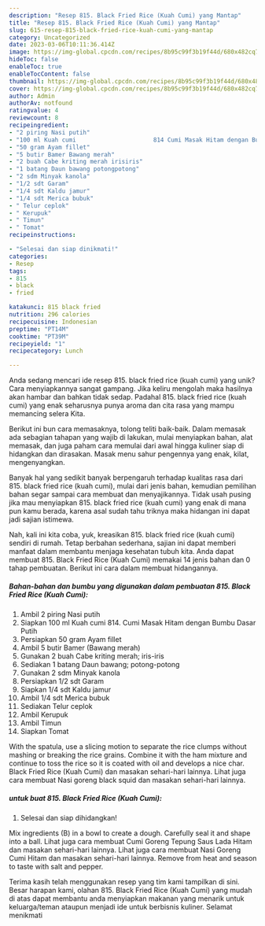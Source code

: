 ```yaml
---
description: "Resep 815. Black Fried Rice (Kuah Cumi) yang Mantap"
title: "Resep 815. Black Fried Rice (Kuah Cumi) yang Mantap"
slug: 615-resep-815-black-fried-rice-kuah-cumi-yang-mantap
category: Uncategorized
date: 2023-03-06T10:11:36.414Z
image: https://img-global.cpcdn.com/recipes/8b95c99f3b19f44d/680x482cq70/815-black-fried-rice-kuah-cumi-foto-resep-utama.jpg
hideToc: false
enableToc: true
enableTocContent: false
thumbnail: https://img-global.cpcdn.com/recipes/8b95c99f3b19f44d/680x482cq70/815-black-fried-rice-kuah-cumi-foto-resep-utama.jpg
cover: https://img-global.cpcdn.com/recipes/8b95c99f3b19f44d/680x482cq70/815-black-fried-rice-kuah-cumi-foto-resep-utama.jpg
author: Admin
authorAv: notfound
ratingvalue: 4
reviewcount: 8
recipeingredient:
- "2 piring Nasi putih"
- "100 ml Kuah cumi                      814 Cumi Masak Hitam dengan Bumbu Dasar Putih"
- "50 gram Ayam fillet"
- "5 butir Bamer Bawang merah"
- "2 buah Cabe kriting merah irisiris"
- "1 batang Daun bawang potongpotong"
- "2 sdm Minyak kanola"
- "1/2 sdt Garam"
- "1/4 sdt Kaldu jamur"
- "1/4 sdt Merica bubuk"
- " Telur ceplok"
- " Kerupuk"
- " Timun"
- " Tomat"
recipeinstructions:

- "Selesai dan siap dinikmati!"
categories:
- Resep
tags:
- 815
- black
- fried

katakunci: 815 black fried 
nutrition: 296 calories
recipecuisine: Indonesian
preptime: "PT14M"
cooktime: "PT39M"
recipeyield: "1"
recipecategory: Lunch

---
```





Anda sedang mencari ide resep 815. black fried rice (kuah cumi) yang unik? Cara menyiapkannya sangat gampang. Jika keliru mengolah maka hasilnya akan hambar dan bahkan tidak sedap. Padahal 815. black fried rice (kuah cumi) yang enak seharusnya punya aroma dan cita rasa yang mampu memancing selera Kita.





Berikut ini bun cara memasaknya, tolong teliti baik-baik. Dalam memasak ada sebagian tahapan yang wajib di lakukan, mulai menyiapkan bahan, alat memasak, dan juga paham cara memulai dari awal hingga kuliner siap di hidangkan dan dirasakan. Masak menu sahur pengennya yang enak, kilat, mengenyangkan.

Banyak hal yang sedikit banyak berpengaruh terhadap kualitas rasa dari 815. black fried rice (kuah cumi), mulai dari jenis bahan, kemudian pemilihan bahan segar sampai cara membuat dan menyajikannya. Tidak usah pusing jika mau menyiapkan 815. black fried rice (kuah cumi) yang enak di mana pun kamu berada, karena asal sudah tahu triknya maka hidangan ini dapat jadi sajian istimewa.






Nah, kali ini kita coba, yuk, kreasikan 815. black fried rice (kuah cumi) sendiri di rumah. Tetap berbahan sederhana, sajian ini dapat memberi manfaat dalam membantu menjaga kesehatan tubuh kita. Anda dapat membuat 815. Black Fried Rice (Kuah Cumi) memakai 14 jenis bahan dan 0 tahap pembuatan. Berikut ini cara dalam membuat hidangannya.

<!--inarticleads1-->

##### Bahan-bahan dan bumbu yang digunakan dalam pembuatan 815. Black Fried Rice (Kuah Cumi):

1. Ambil 2 piring Nasi putih
1. Siapkan 100 ml Kuah cumi                      814. Cumi Masak Hitam dengan Bumbu Dasar Putih
1. Persiapkan 50 gram Ayam fillet
1. Ambil 5 butir Bamer (Bawang merah)
1. Gunakan 2 buah Cabe kriting merah; iris-iris
1. Sediakan 1 batang Daun bawang; potong-potong
1. Gunakan 2 sdm Minyak kanola
1. Persiapkan 1/2 sdt Garam
1. Siapkan 1/4 sdt Kaldu jamur
1. Ambil 1/4 sdt Merica bubuk
1. Sediakan  Telur ceplok
1. Ambil  Kerupuk
1. Ambil  Timun
1. Siapkan  Tomat


With the spatula, use a slicing motion to separate the rice clumps without mashing or breaking the rice grains. Combine it with the ham mixture and continue to toss the rice so it is coated with oil and develops a nice char. Black Fried Rice (Kuah Cumi) dan masakan sehari-hari lainnya. Lihat juga cara membuat Nasi goreng black squid dan masakan sehari-hari lainnya. 

<!--inarticleads2-->

#####  untuk buat 815. Black Fried Rice (Kuah Cumi):


1. Selesai dan siap dihidangkan!

Mix ingredients (B) in a bowl to create a dough. Carefully seal it and shape into a ball. Lihat juga cara membuat Cumi Goreng Tepung Saus Lada Hitam dan masakan sehari-hari lainnya. Lihat juga cara membuat Nasi Goreng Cumi Hitam dan masakan sehari-hari lainnya. Remove from heat and season to taste with salt and pepper. 

Terima kasih telah menggunakan resep yang tim kami tampilkan di sini. Besar harapan kami, olahan 815. Black Fried Rice (Kuah Cumi) yang mudah di atas dapat membantu anda menyiapkan makanan yang menarik untuk keluarga/teman ataupun menjadi ide untuk berbisnis kuliner. Selamat menikmati
